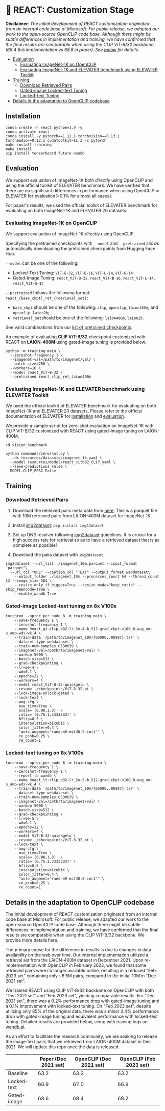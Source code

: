 # :art: REACT: Customization Stage

**Disclaimer**: *The initial development of REACT customization originated from an internal code base at Microsoft. For public release, we adapted our work to the open-source OpenCLIP code base. Although there might be subtle differences in implementation and training, we have confirmed that the final results are comparable when using the CLIP ViT-B/32 backbone (68.4 this implementation vs 68.6 in paper).  See [below](#details-in-the-adaptation-to-openclip-codebase) for details.*

- [Evaluation](#evaluation)
  - [Evaluating ImageNet-1K on OpenCLIP](#evaluating-imagenet-1k-on-openclip)
  - [Evaluating ImageNet-1K and ELEVATER benchmark using ELEVATER Toolkit](#evaluating-imagenet-1k-and-elevater-benchmark-using-elevater-toolkit)
- [Training](#training)
  - [Download Retrieved Pairs](#download-retrieved-pairs)
  - [Gated-image Locked-text Tuning](#gated-image-locked-text-tuning-on-8x-v100s)
  - [Locked-text Tuning](#locked-text-tuning-on-8x-v100s)
- [Details in the adaptation to OpenCLIP codebase](#details-in-the-adaptation-to-openclip-codebase)


## Installation
```
conda create -n react python=3.9 -y
conda activate react
conda install -y pytorch==1.12.1 torchvision==0.13.1 torchaudio==0.12.1 cudatoolkit=11.3 -c pytorch
make install-training
make install
pip install tensorboard future wandb
```

## Evaluation

We support evaluation of ImageNet-1K both *directly* using OpenCLIP and using the official toolkit of ELEVATER benchmark.  We have verified that there are no significant differences in performance when using OpenCLIP or ELEVATER for evaluation(<0.1% for almost all cases).

For paper's results, we used the official toolkit of ELEVATER benchmark for evaluating on both ImageNet-1K and ELEVATER 20 datasets.

### Evaluating ImageNet-1K on OpenCLIP

We support evaluation of ImageNet-1K *directly* using OpenCLIP.

Specifying the pretrained checkpoints with `--model` and `--pretrained` allows automatically downloading the pretrained checkpoints from Hugging Face Hub.

`--model` can be one of the following:
- Locked-Text Tuning: `ViT-B-32`, `ViT-B-16`, `ViT-L-14`, `ViT-G-14`
- Gated-Image Tuning: `react_ViT-B-32`, `react_ViT-B-16`, `react_ViT-L-14`, `react_ViT-G-14`

`--pretrained` follows the following format: `react_{base_ckpt}_ret_{retrieval_set}`:
- `base_ckpt` should be one of the following: `clip`, `openclip_laion400m`, and `openclip_laion2b`;
- `retrieval_set`should be one of the following: `laion400m`, `laion2b`.

See valid combinations from our [list of pretrained checkpoints](../#pretrained-models).

 An example of evaluating **CLIP ViT-B/32** checkpoint customized with REACT on **LAION-400M** using gated-image tuning is provided below.

```Shell
python -m training.main \
  --zeroshot-frequency 1 \
  --imagenet-val=/path/to/imagenet/val/ \
  --batch-size=256 \
  --workers=16 \
  --model react_ViT-B-32 \
  --pretrained react_clip_ret_laion400m
```

### Evaluating ImageNet-1K and ELEVATER benchmark using ELEVATER Toolkit

We used the official toolkit of ELEVATER benchmark for evaluating on both ImageNet-1K and ELEVATER 20 datasets.  Please refer to the official documentation of ELEVATER for [installation](https://github.com/Computer-Vision-in-the-Wild/Elevater_Toolkit_IC#installation) and [evaluation](https://github.com/Computer-Vision-in-the-Wild/Elevater_Toolkit_IC#evaluation).

We provide a sample script for zero-shot evaluation on ImageNet-1K with CLIP ViT-B/32 customized with REACT using gated-image tuning on LAION-400M.

```Shell
cd vision_benchmark

python commands/zeroshot.py \
  --ds resources/datasets/imagenet-1k.yaml \
  --model resources/model/react_vitb32_CLIP.yaml \
  --save-predictions False \
  MODEL.CLIP_FP32 False
```

## Training

### Download Retrieved Pairs

1. Download the retrieved pairs meta data from [here](https://huggingface.co/datasets/react-vl/react-retrieval-datasets/blob/main/imagenet_10m.parquet).  This is a parquet file with 10M retrieved pairs from LAION-400M dataset for ImageNet-1K.

2. Install [img2dataset](https://github.com/rom1504/img2dataset): `pip install img2dataset`

3. Set up DNS resolver following [img2dataset](https://github.com/rom1504/img2dataset#setting-up-a-high-performance-dns-resolver) guidelines.  It is crucial for a high success rate for retrieval so as to have a retrieved dataset that is as complete as possible!

4. Download the pairs dataset with `img2dataset`.

```Shell
img2dataset --url_list ./imagenet_10m.parquet --input_format "parquet"\
  --url_col "URL" --caption_col "TEXT" --output_format webdataset\
    --output_folder ./imagenet_10m --processes_count 64 --thread_count 12 --image_size 384 \
    --resize_only_if_bigger=True --resize_mode="keep_ratio" --skip_reencode=True \
    --enable_wandb True
```

### Gated-image Locked-text tuning on 8x V100s
```Shell
torchrun --nproc_per_node 8 -m training.main \
    --save-frequency 1 \
    --zeroshot-frequency 1 \
    --name React_gi-clip_b32-lr_5e-4-b_512-grad_ckpt-v100_8-aug_on-p_amp-wds-wk_4 \
    --train-data '/path/to/imagenet_10m/{00000..00897}.tar' \
    --dataset-type webdataset \
    --train-num-samples 8530639 \
    --imagenet-val=/path/to/imagenet/val/ \
    --warmup 5000 \
    --batch-size=512 \
    --grad-checkpointing \
    --lr=5e-4 \
    --wd=0.1 \
    --epochs=32 \
    --workers=4 \
    --model react_ViT-B-32-quickgelu \
    --resume ./checkpoints/ViT-B-32.pt \
    --lock-image-unlock-gated \
    --lock-text \
    --aug-cfg \
      use_timm=True \
      scale='(0.08,1.0)' \
      ratio='(0.75,1.3333333)' \
      hflip=0.5 \
      interpolation=bicubic \
      color_jitter=0.4 \
      "auto_augment='rand-m9-mstd0.5-inc1'" \
      re_prob=0.25 \
      re_count=1
```


### Locked-text tuning on 8x V100s
```Shell
torchrun --nproc_per_node 8 -m training.main \
    --save-frequency 1 \
    --zeroshot-frequency 1 \
    --report-to wandb \
    --name React_lt-clip_b32-lr_5e-5-b_512-grad_ckpt-v100_8-aug_on-p_amp-wds-wk_4 \
    --train-data '/path/to/imagenet_10m/{00000..00897}.tar' \
    --dataset-type webdataset \
    --train-num-samples 8530639 \
    --imagenet-val=/path/to/imagenet/val/ \
    --warmup 5000 \
    --batch-size=512 \
    --grad-checkpointing \
    --lr=5e-5 \
    --wd=0.1 \
    --epochs=32 \
    --workers=4 \
    --model ViT-B-32-quickgelu \
    --resume ./checkpoints/ViT-B-32.pt \
    --lock-text \
    --aug-cfg \
      use_timm=True \
      scale='(0.08,1.0)' \
      ratio='(0.75,1.3333333)' \
      hflip=0.5 \
      interpolation=bicubic \
      color_jitter=0.4 \
      "auto_augment='rand-m9-mstd0.5-inc1'" \
      re_prob=0.25 \
      re_count=1
```

## Details in the adaptation to OpenCLIP codebase

The initial development of REACT customization originated from an internal code base at Microsoft. For public release, we adapted our work to the open-source OpenCLIP code base. Although there might be subtle differences in implementation and training, we have confirmed that the final results are comparable when using the CLIP ViT-B/32 backbone.  We provide more details here.

The primary cause for the difference in results is due to changes in data availability on the web over time. Our internal implementation utilized a retrieval set from the LAION-400M dataset in December 2021. Upon re-implementation with OpenCLIP in February 2023, we found that some retrieved pairs were no longer available online, resulting in a reduced "Feb 2023 set" containing only ~8.5M pairs, compared to the initial 10M in "Dec 2021 set".

We trained REACT using CLIP ViT-B/32 backbone on OpenCLIP with both "Dec 2021 set" and "Feb 2023 set", yielding comparable results. For "Dec 2021 set", there was a 0.2% performance drop with gated-image tuning and a 0.1% improvement with locked-text tuning. On "Feb 2023 set", despite utilizing only 85% of the original data, there was a minor 0.4% performance drop with gated-image tuning and equivalent performance with locked-text tuning. Detailed results are provided below, along with training logs on [wandb.ai](https://api.wandb.ai/links/lht/nu5eexpi).

As an effort to facilitate the research community, we are seaking to release the image-text pairs that we retrieved from LAION-400M dataset in Dec 2021.  We will update this repo once the data is released.

|             | Paper (Dec 2021 set) | OpenCLIP (Dec 2021 set) | OpenCLIP (Feb 2023 set) |
|-------------|----------------------|-------------------------|-------------------------|
| Baseline    | 63.2                 | 63.2                    | 63.2                    |
| Locked-text | 66.9                 | 67.0                    | 66.9                    |
| Gated-image | 68.6                 | 68.4                    | 68.2                    |


